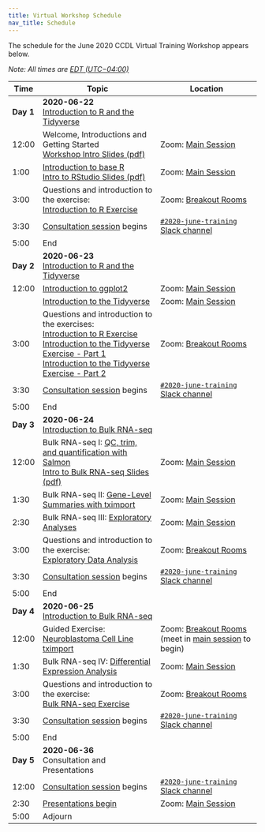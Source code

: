 ```yaml
---
title: Virtual Workshop Schedule
nav_title: Schedule
---
```



The schedule for the June 2020 CCDL Virtual Training Workshop appears below.

*Note: All times are [EDT (UTC−04:00)](https://www.timeanddate.com/time/zones/edt)*

| Time        | Topic                                          | Location |
|-------------|------------------------------------------------|----------|
| **Day 1**   | **2020-06-22** <br> [Introduction to R and the Tidyverse](https://github.com/AlexsLemonade/training-modules/blob/{{site.release_tag}}/intro-to-R-tidyverse/README.md)
| 12:00       | Welcome, Introductions and Getting Started <br> [Workshop Intro Slides (pdf)](../slides/2020-06-22_01_CCDL_Workshop_Intro.pdf) | Zoom: [Main Session](../virtual-setup/zoom-procedures.md#joining-a-zoom-call) |
| 1:00       | [Introduction to base R](https://htmlpreview.github.io/?https://github.com/AlexsLemonade/training-modules/blob/{{site.release_tag}}/intro-to-R-tidyverse/01-intro_to_base_R.nb.html) <br> [Intro to RStudio Slides (pdf)](../slides/2020-06-22_02_Intro_to_RStudio_Server.pdf) | Zoom: [Main Session](../virtual-setup/zoom-procedures.md#joining-a-zoom-call) |
| 3:00        | Questions and introduction to the exercise: <br> [Introduction to R Exercise](https://github.com/AlexsLemonade/training-modules/blob/{{site.release_tag}}/intro-to-R-tidyverse/01b-intro_to_base_R_exercise.Rmd) | Zoom: [Breakout Rooms](../virtual-setup/zoom-procedures.md#using-zoom-breakout-rooms) |
| 3:30 		 | [Consultation session](workshop-structure.md#consultation-sessions) begins | [`#2020-june-training` Slack channel](../virtual-setup/slack-procedures.md#general-use) |
| 5:00        | End             | |
| **Day 2**   | **2020-06-23** <br> [Introduction to R and the Tidyverse](https://github.com/AlexsLemonade/training-modules/blob/{{site.release_tag}}/intro-to-R-tidyverse/README.md)      | |
| 12:00      | [Introduction to ggplot2](https://htmlpreview.github.io/?https://github.com/AlexsLemonade/training-modules/blob/{{site.release_tag}}/intro-to-R-tidyverse/02-intro_to_ggplot2.nb.html) | Zoom: [Main Session](../virtual-setup/zoom-procedures.md#joining-a-zoom-call) |
|             | [Introduction to the Tidyverse](https://htmlpreview.github.io/?https://github.com/AlexsLemonade/training-modules/blob/{{site.release_tag}}/intro-to-R-tidyverse/03-intro_to_tidyverse.nb.html) | Zoom: [Main Session](../virtual-setup/zoom-procedures.md#joining-a-zoom-call)
| 3:00        | Questions and introduction to the exercises: <br> [Introduction to R Exercise](https://github.com/AlexsLemonade/training-modules/blob/{{site.release_tag}}/intro-to-R-tidyverse/04a-intro_to_R_exercise.Rmd) <br> [Introduction to the Tidyverse Exercise - Part 1](https://github.com/AlexsLemonade/training-modules/blob/{{site.release_tag}}/intro-to-R-tidyverse/04b-intro_to_tidyverse_exercise-part-1.Rmd) <br> [Introduction to the Tidyverse Exercise - Part 2](https://github.com/AlexsLemonade/training-modules/blob/{{site.release_tag}}/intro-to-R-tidyverse/04c-intro_to_tidyverse_exercise-part-2.Rmd) | Zoom: [Breakout Rooms](../virtual-setup/zoom-procedures.md#using-zoom-breakout-rooms) |
| 3:30        | [Consultation session](workshop-structure.md#consultation-sessions) begins | [`#2020-june-training` Slack channel](../virtual-setup/slack-procedures.md#general-use) |
| 5:00        | End             |
| **Day 3**   | **2020-06-24** <br> [Introduction to Bulk RNA-seq](https://github.com/AlexsLemonade/training-modules/blob/{{site.release_tag}}/RNA-seq/README.md) | 
| 12:00       | Bulk RNA-seq I: [QC, trim, and quantification with Salmon](https://github.com/AlexsLemonade/training-modules/blob/{{site.release_tag}}/RNA-seq/01-qc_trim_quant.md) <br>  [Intro to Bulk RNA-seq  Slides (pdf)](../slides/2020-06-24_01_Intro_to_RNAseq.pdf)     | Zoom: [Main Session](../virtual-setup/zoom-procedures.md#joining-a-zoom-call)
| 1:30       | Bulk RNA-seq II: [Gene-Level Summaries with tximport](https://htmlpreview.github.io/?https://github.com/AlexsLemonade/training-modules/blob/{{site.release_tag}}/RNA-seq/02-gastric_cancer_tximport.nb.html) | Zoom: [Main Session](../virtual-setup/zoom-procedures.md#joining-a-zoom-call)
| 2:30        | Bulk RNA-seq III: [Exploratory Analyses](https://htmlpreview.github.io/?https://github.com/AlexsLemonade/training-modules/blob/{{site.release_tag}}/RNA-seq/03-gastric_cancer_exploratory.nb.html) |  Zoom: [Main Session](../virtual-setup/zoom-procedures.md#joining-a-zoom-call)
| 3:00        | Questions and introduction to the exercise: <br> [Exploratory Data Analysis](https://github.com/AlexsLemonade/training-modules/blob/{{site.release_tag}}/RNA-seq/03b-exploratory_data_analysis_exercise.Rmd) | Zoom: [Breakout Rooms](../virtual-setup/zoom-procedures.md#using-zoom-breakout-rooms) |
| 3:30        | [Consultation session](workshop-structure.md#consultation-sessions) begins | [`#2020-june-training` Slack channel](../virtual-setup/slack-procedures.md#general-use) |
| 5:00        | End             |        
| **Day 4**   | **2020-06-25** <br> [Introduction to Bulk RNA-seq](https://github.com/AlexsLemonade/training-modules/blob/{{site.release_tag}}/RNA-seq/README.md) | 
| 12:00       | Guided Exercise: [Neuroblastoma Cell Line tximport](https://github.com/AlexsLemonade/training-modules/blob/{{site.release_tag}}/RNA-seq/04-nb_cell_line_tximport.md) | Zoom: [Breakout Rooms](../virtual-setup/zoom-procedures.md#using-zoom-breakout-rooms) (meet in [main session](../virtual-setup/zoom-procedures.md#joining-a-zoom-call) to begin)
| 1:30        | Bulk RNA-seq IV: [Differential Expression Analysis](https://htmlpreview.github.io/?https://github.com/AlexsLemonade/training-modules/blob/{{site.release_tag}}/RNA-seq/05-nb_cell_line_DESeq2.nb.html)               | Zoom: [Main Session](../virtual-setup/zoom-procedures.md#joining-a-zoom-call) |
| 3:00        | Questions and introduction to the exercise: <br> [Bulk RNA-seq Exercise](https://github.com/AlexsLemonade/training-modules/blob/{{site.release_tag}}/RNA-seq/06-bulk_rnaseq_exercise.Rmd) | Zoom: [Breakout Rooms](../virtual-setup/zoom-procedures.md#using-zoom-breakout-rooms) |
| 3:30        | [Consultation session](workshop-structure.md#consultation-sessions) begins | [`#2020-june-training` Slack channel](../virtual-setup/slack-procedures.md#general-use) |
| 5:00        | End             |
| **Day 5**   | **2020-06-36** <br> Consultation and Presentations |
| 12:00       | [Consultation session](workshop-structure.md#consultation-sessions) begins |  [`#2020-june-training` Slack channel](../virtual-setup/slack-procedures.md#general-use) |
| 2:30        | [Presentations begin](workshop-structure.md#presentations) | Zoom: [Main Session](../virtual-setup/zoom-procedures.md#joining-a-zoom-call) |
| 5:00        | Adjourn   |
